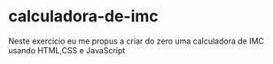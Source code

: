 # calculadora-de-imc
Neste exercício eu me propus a criar do zero uma calculadora de IMC usando HTML,CSS e JavaScript
